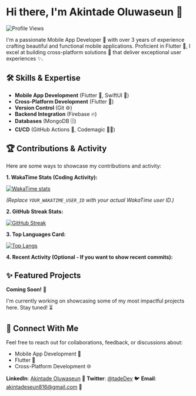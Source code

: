 # Hi there, I'm Akintade Oluwaseun 👋

![Profile Views](https://komarev.com/ghpvc/?username=tade-dev&color=green)

I'm a passionate Mobile App Developer 📱 with over 3 years of experience crafting beautiful and functional mobile applications. Proficient in Flutter 💙, I excel at building cross-platform solutions 🚀 that deliver exceptional user experiences ✨.

## 🛠️ Skills & Expertise

- **Mobile App Development** (Flutter 💙, SwiftUI 🍎)
- **Cross-Platform Development** (Flutter 💙)
- **Version Control** (Git ⚙️)
- **Backend Integration** (Firebase 🔥)
- **Databases** (MongoDB 🗄️)
- **CI/CD** (GitHub Actions 🚀, Codemagic 🧙‍♂️)

## 🏆 Contributions & Activity

Here are some ways to showcase my contributions and activity:

**1. WakaTime Stats (Coding Activity):**

[![WakaTime stats](https://wakatime.com/badge/user/YOUR_WAKATIME_USER_ID.svg)](https://wakatime.com/@YOUR_WAKATIME_USER_ID)

*(Replace `YOUR_WAKATIME_USER_ID` with your actual WakaTime user ID.)*

**2. GitHub Streak Stats:**

[![GitHub Streak](https://streak-stats.demolab.com/?user=tade-dev&theme=radical)](https://git.io/streak-stats)

**3. Top Languages Card:**

[![Top Langs](https://github-readme-stats.vercel.app/api/top-langs/?username=tade-dev&layout=compact&theme=radical)](https://github.com/anuraghazra/github-readme-stats)

**4. Recent Activity (Optional - If you want to show recent commits):**

## ✨ Featured Projects

**Coming Soon!** 🚧

I'm currently working on showcasing some of my most impactful projects here. Stay tuned! ⏳

## 🤝 Connect With Me

Feel free to reach out for collaborations, feedback, or discussions about:

- Mobile App Development 📱
- Flutter 💙
- Cross-Platform Development 🌐

**LinkedIn**: [Akintade Oluwaseun](https://www.linkedin.com/in/oluwaseun-akintade-620b26223) 💼
**Twitter**: [@tadeDev](https://x.com/tadeDev_) 🐦
**Email**: akintadeseun816@gmail.com 📧
